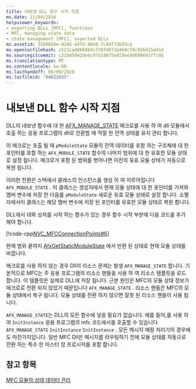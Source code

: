 ```yaml
---
title: 내보낸 DLL 함수 시작 지점
ms.date: 11/04/2016
helpviewer_keywords:
- exporting DLLs [MFC], functions
- MFC, managing state data
- state management [MFC], exported DLLs
ms.assetid: 3268666e-d24b-44f2-80e8-7c80f73b93ca
ms.openlocfilehash: c521cad666864c728fd871b460cf0c92b815e414
ms.sourcegitcommit: c21b05042debc97d14875e019ee9d698691ffc0b
ms.translationtype: MT
ms.contentlocale: ko-KR
ms.lasthandoff: 06/09/2020
ms.locfileid: "84622635"
---
```

# <a name="exported-dll-function-entry-points"></a>내보낸 DLL 함수 시작 지점

DLL의 내보낸 함수에 대 한 [AFX_MANAGE_STATE](reference/extension-dll-macros.md#afx_manage_state) 매크로를 사용 하 여 dll 모듈에서 호출 하는 응용 프로그램의 dll로 전환할 때 적절 한 전역 상태를 유지 관리 합니다.

이 매크로는 호출 될 때 `pModuleState` 모듈의 전역 데이터를 포함 하는 구조체에 대 한 포인터를 포함 하는 `AFX_MODULE_STATE` 함수의 나머지 범위에 대 한 유효한 모듈 상태로 설정 됩니다. 매크로가 포함 된 범위를 벗어나면 이전의 유효 모듈 상태가 자동으로 복원 됩니다.

이러한 전환은 스택에서 클래스의 인스턴스를 생성 하 여 이루어집니다 `AFX_MODULE_STATE` . 이 클래스는 생성자에서 현재 모듈 상태에 대 한 포인터를 가져와 멤버 변수에 저장 한 다음를 `pModuleState` 새로운 유효 모듈 상태로 설정 합니다. 소멸자에서이 클래스는 해당 멤버 변수에 저장 된 포인터를 유효한 모듈 상태로 복원 합니다.

DLL에서 대화 상자를 시작 하는 함수가 있는 경우 함수 시작 부분에 다음 코드를 추가 해야 합니다.

[!code-cpp[NVC_MFCConnectionPoints#6](codesnippet/cpp/exported-dll-function-entry-points_1.cpp)]

현재 범위 끝까지 [AfxGetStaticModuleState](reference/extension-dll-macros.md#afxgetstaticmodulestate) 에서 반환 된 상태로 현재 모듈 상태를 바꿉니다.

매크로를 사용 하지 않는 경우 Dll의 리소스 문제는 발생 `AFX_MANAGE_STATE` 합니다. 기본적으로 MFC는 주 응용 프로그램의 리소스 핸들을 사용 하 여 리소스 템플릿을 로드 합니다. 이 템플릿은 실제로 DLL에 저장 됩니다. 근본 원인은 MFC의 모듈 상태 정보가 매크로로 전환 되지 않았기 때문입니다 `AFX_MANAGE_STATE` . 리소스 핸들은 MFC의 모듈 상태에서 복구 됩니다. 모듈 상태를 전환 하지 않으면 잘못 된 리소스 핸들이 사용 됩니다.

`AFX_MANAGE_STATE`는 DLL의 모든 함수에 넣을 필요가 없습니다. 예를 들어,를 사용 하 여 `InitInstance` 응용 프로그램의 mfc 코드에서를 호출할 수 있습니다 `AFX_MANAGE_STATE` `InitInstance` `InitInstance` . 모든 메시지 매핑 처리기의 경우에도 마찬가지입니다. 일반 MFC Dll은 메시지를 라우팅하기 전에 모듈 상태를 자동으로 전환 하는 특수 한 마스터 창 프로시저를 포함 합니다.

## <a name="see-also"></a>참고 항목

[MFC 모듈의 상태 데이터 관리](managing-the-state-data-of-mfc-modules.md)
